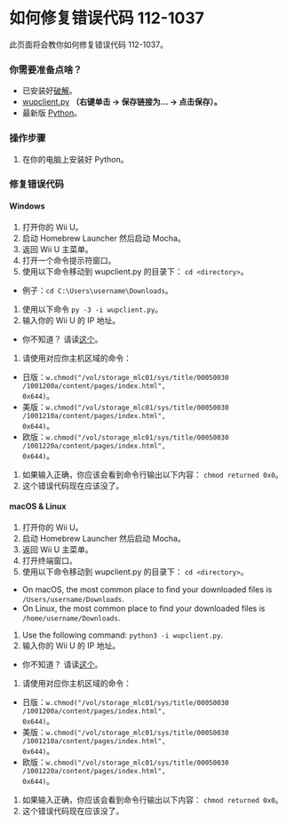 # 如何修复错误代码 112-1037

此页面将会教你如何修复错误代码 112-1037。

### 你需要准备点啥？

- 已安装好[破解](introduction)。
- [wupclient.py](https://raw.githubusercontent.com/Elpunical/mocha/master/ios_mcp/wupclient.py) **（右键单击 -> 保存链接为... -> 点击保存）。**
- 最新版 [Python](https://www.python.org/downloads/)。

### 操作步骤

1. 在你的电脑上安装好 Python。

### 修复错误代码

<!-- tabs:start -->

#### **Windows**

1. 打开你的 Wii U。
1. 启动 Homebrew Launcher 然后启动 Mocha。
1. 返回 Wii U 主菜单。
1. 打开一个命令提示符窗口。
1. 使用以下命令移动到 wupclient.py 的目录下： `cd <directory>`。
  - 例子：<code>cd C:\Users\username<wbr>\Downloads</code>。
1. 使用以下命令 `py -3 -i wupclient.py`。
1. 输入你的 Wii U 的 IP 地址。
 - 你不知道？ 请读[这个](find-wiiu-ip-address)。
1. 请使用对应你主机区域的命令：
 - 日版：<code>w.chmod("/vol<wbr>/storage_mlc01<wbr>/sys/title/00050030<wbr>/1001200a/content<wbr>/pages<wbr>/index.html", 0x644)</code>。
 - 美版：<code>w.chmod("/vol<wbr>/storage_mlc01<wbr>/sys/title/00050030<wbr>/1001210a/content<wbr>/pages<wbr>/index.html", 0x644)</code>。
 - 欧版：<code>w.chmod("/vol<wbr>/storage_mlc01<wbr>/sys/title/00050030<wbr>/1001220a/content<wbr>/pages<wbr>/index.html", 0x644)</code>。
1. 如果输入正确，你应该会看到命令行输出以下内容： `chmod returned 0x0`。
1. 这个错误代码现在应该没了。

#### **macOS & Linux**

1. 打开你的 Wii U。
1. 启动 Homebrew Launcher 然后启动 Mocha。
1. 返回 Wii U 主菜单。
1. 打开终端窗口。
1. 使用以下命令移动到 wupclient.py 的目录下： `cd <directory>`。
 - On macOS, the most common place to find your downloaded files is <code>/Users/username<wbr>/Downloads</code>.
 - On Linux, the most common place to find your downloaded files is <code>/home/username<wbr>/Downloads</code>.
1. Use the following command: `python3 -i wupclient.py`.
1. 输入你的 Wii U 的 IP 地址。
 - 你不知道？ 请读[这个](find-wiiu-ip-address)。
1. 请使用对应你主机区域的命令：
 - 日版：<code>w.chmod("/vol<wbr>/storage_mlc01<wbr>/sys/title/00050030<wbr>/1001200a/content<wbr>/pages<wbr>/index.html", 0x644)</code>。
 - 美版：<code>w.chmod("/vol<wbr>/storage_mlc01<wbr>/sys/title/00050030<wbr>/1001210a/content<wbr>/pages<wbr>/index.html", 0x644)</code>。
 - 欧版：<code>w.chmod("/vol<wbr>/storage_mlc01<wbr>/sys/title/00050030<wbr>/1001220a/content<wbr>/pages<wbr>/index.html", 0x644)</code>。
1. 如果输入正确，你应该会看到命令行输出以下内容： `chmod returned 0x0`。
1. 这个错误代码现在应该没了。

<!-- tabs:end -->